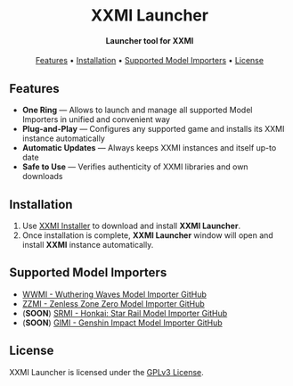 <h1 align="center">XXMI Launcher</h1>

<h4 align="center">Launcher tool for XXMI</h4>

<p align="center">
  <a href="#features">Features</a> •
  <a href="#installation">Installation</a> •
  <a href="#supported-model-importers">Supported Model Importers</a> •
  <a href="#license">License</a>
</p>

## Features  

- **One Ring** — Allows to launch and manage all supported Model Importers in unified and convenient way
- **Plug-and-Play** — Configures any supported game and installs its XXMI instance automatically
- **Automatic Updates** — Always keeps XXMI instances and itself up-to date
- **Safe to Use** — Verifies authenticity of XXMI libraries and own downloads

## Installation

1. Use [XXMI Installer](https://github.com/SpectrumQT/XXMI-Installer) to download and install **XXMI Launcher**.
2. Once installation is complete, **XXMI Launcher** window will open and install **XXMI** instance automatically.

## Supported Model Importers

- [WWMI - Wuthering Waves Model Importer GitHub](https://github.com/SpectrumQT/WWMI)
- [ZZMI - Zenless Zone Zero Model Importer GitHub](https://github.com/leotorrez/ZZ-Model-Importer)
- (**SOON**) [SRMI - Honkai: Star Rail Model Importer GitHub](https://github.com/SilentNightSound/SR-Model-Importer)
- (**SOON**) [GIMI - Genshin Impact Model Importer GitHub](https://github.com/SilentNightSound/GI-Model-Importer)
  
## License

XXMI Launcher is licensed under the [GPLv3 License](https://github.com/SpectrumQT/WWMI-Launcher/blob/main/LICENSE).
